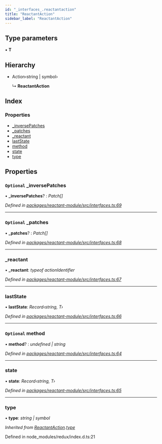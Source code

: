 ```yaml
---
id: "_interfaces_.reactantaction"
title: "ReactantAction"
sidebar_label: "ReactantAction"
---
```


## Type parameters

▪ **T**

## Hierarchy

* Action‹string | symbol›

  ↳ **ReactantAction**

## Index

### Properties

* [_inversePatches](_interfaces_.reactantaction.md#optional-_inversepatches)
* [_patches](_interfaces_.reactantaction.md#optional-_patches)
* [_reactant](_interfaces_.reactantaction.md#_reactant)
* [lastState](_interfaces_.reactantaction.md#laststate)
* [method](_interfaces_.reactantaction.md#optional-method)
* [state](_interfaces_.reactantaction.md#state)
* [type](_interfaces_.reactantaction.md#type)

## Properties

### `Optional` _inversePatches

• **_inversePatches**? : *Patch[]*

*Defined in [packages/reactant-module/src/interfaces.ts:69](https://github.com/unadlib/reactant/blob/40f38c4/packages/reactant-module/src/interfaces.ts#L69)*

___

### `Optional` _patches

• **_patches**? : *Patch[]*

*Defined in [packages/reactant-module/src/interfaces.ts:68](https://github.com/unadlib/reactant/blob/40f38c4/packages/reactant-module/src/interfaces.ts#L68)*

___

###  _reactant

• **_reactant**: *typeof actionIdentifier*

*Defined in [packages/reactant-module/src/interfaces.ts:67](https://github.com/unadlib/reactant/blob/40f38c4/packages/reactant-module/src/interfaces.ts#L67)*

___

###  lastState

• **lastState**: *Record‹string, T›*

*Defined in [packages/reactant-module/src/interfaces.ts:66](https://github.com/unadlib/reactant/blob/40f38c4/packages/reactant-module/src/interfaces.ts#L66)*

___

### `Optional` method

• **method**? : *undefined | string*

*Defined in [packages/reactant-module/src/interfaces.ts:64](https://github.com/unadlib/reactant/blob/40f38c4/packages/reactant-module/src/interfaces.ts#L64)*

___

###  state

• **state**: *Record‹string, T›*

*Defined in [packages/reactant-module/src/interfaces.ts:65](https://github.com/unadlib/reactant/blob/40f38c4/packages/reactant-module/src/interfaces.ts#L65)*

___

###  type

• **type**: *string | symbol*

*Inherited from [ReactantAction](_interfaces_.reactantaction.md).[type](_interfaces_.reactantaction.md#type)*

Defined in node_modules/redux/index.d.ts:21
